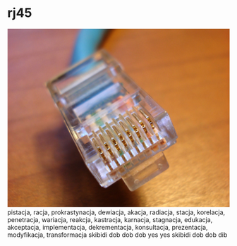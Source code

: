 # rj45

![Zdjęcie](../zdjecia/rj45.png)
pistacja, racja, prokrastynacja, dewiacja, akacja, radiacja, stacja, korelacja, penetracja, wariacja, reakcja, kastracja, karnacja, stagnacja, edukacja, akceptacja, implementacja, dekrementacja, konsultacja, prezentacja, modyfikacja, transformacja
skibidi dob dob dob yes yes skibidi dob dob dib   